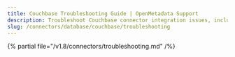 ```yaml
---
title: Couchbase Troubleshooting Guide | OpenMetadata Support
description: Troubleshoot Couchbase connector integration issues, including access denial, document mapping, or data model mismatches.
slug: /connectors/database/couchbase/troubleshooting
---
```


{% partial file="/v1.8/connectors/troubleshooting.md" /%}
